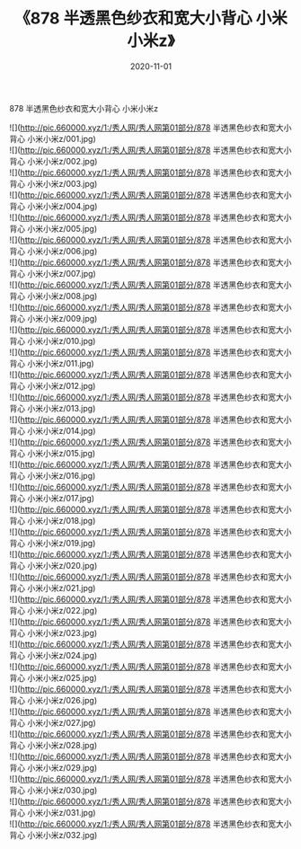 ﻿---
layout: post
title:  《878 半透黑色纱衣和宽大小背心 小米小米z》
date:   2020-11-01
img: http://pic.660000.xyz/1:/秀人网/秀人网第01部分/878 半透黑色纱衣和宽大小背心 小米小米z/000.jpg
categories: [美女, 清纯, 唯美]
---

878 半透黑色纱衣和宽大小背心 小米小米z

  ![](http://pic.660000.xyz/1:/秀人网/秀人网第01部分/878 半透黑色纱衣和宽大小背心 小米小米z/001.jpg) <br> ![](http://pic.660000.xyz/1:/秀人网/秀人网第01部分/878 半透黑色纱衣和宽大小背心 小米小米z/002.jpg) <br> ![](http://pic.660000.xyz/1:/秀人网/秀人网第01部分/878 半透黑色纱衣和宽大小背心 小米小米z/003.jpg) <br> ![](http://pic.660000.xyz/1:/秀人网/秀人网第01部分/878 半透黑色纱衣和宽大小背心 小米小米z/004.jpg) <br> ![](http://pic.660000.xyz/1:/秀人网/秀人网第01部分/878 半透黑色纱衣和宽大小背心 小米小米z/005.jpg) <br> ![](http://pic.660000.xyz/1:/秀人网/秀人网第01部分/878 半透黑色纱衣和宽大小背心 小米小米z/006.jpg) <br> ![](http://pic.660000.xyz/1:/秀人网/秀人网第01部分/878 半透黑色纱衣和宽大小背心 小米小米z/007.jpg) <br> ![](http://pic.660000.xyz/1:/秀人网/秀人网第01部分/878 半透黑色纱衣和宽大小背心 小米小米z/008.jpg) <br> ![](http://pic.660000.xyz/1:/秀人网/秀人网第01部分/878 半透黑色纱衣和宽大小背心 小米小米z/009.jpg) <br> ![](http://pic.660000.xyz/1:/秀人网/秀人网第01部分/878 半透黑色纱衣和宽大小背心 小米小米z/010.jpg) <br> ![](http://pic.660000.xyz/1:/秀人网/秀人网第01部分/878 半透黑色纱衣和宽大小背心 小米小米z/011.jpg) <br> ![](http://pic.660000.xyz/1:/秀人网/秀人网第01部分/878 半透黑色纱衣和宽大小背心 小米小米z/012.jpg) <br> ![](http://pic.660000.xyz/1:/秀人网/秀人网第01部分/878 半透黑色纱衣和宽大小背心 小米小米z/013.jpg) <br> ![](http://pic.660000.xyz/1:/秀人网/秀人网第01部分/878 半透黑色纱衣和宽大小背心 小米小米z/014.jpg) <br> ![](http://pic.660000.xyz/1:/秀人网/秀人网第01部分/878 半透黑色纱衣和宽大小背心 小米小米z/015.jpg) <br> ![](http://pic.660000.xyz/1:/秀人网/秀人网第01部分/878 半透黑色纱衣和宽大小背心 小米小米z/016.jpg) <br> ![](http://pic.660000.xyz/1:/秀人网/秀人网第01部分/878 半透黑色纱衣和宽大小背心 小米小米z/017.jpg) <br> ![](http://pic.660000.xyz/1:/秀人网/秀人网第01部分/878 半透黑色纱衣和宽大小背心 小米小米z/018.jpg) <br> ![](http://pic.660000.xyz/1:/秀人网/秀人网第01部分/878 半透黑色纱衣和宽大小背心 小米小米z/019.jpg) <br> ![](http://pic.660000.xyz/1:/秀人网/秀人网第01部分/878 半透黑色纱衣和宽大小背心 小米小米z/020.jpg) <br> ![](http://pic.660000.xyz/1:/秀人网/秀人网第01部分/878 半透黑色纱衣和宽大小背心 小米小米z/021.jpg) <br> ![](http://pic.660000.xyz/1:/秀人网/秀人网第01部分/878 半透黑色纱衣和宽大小背心 小米小米z/022.jpg) <br> ![](http://pic.660000.xyz/1:/秀人网/秀人网第01部分/878 半透黑色纱衣和宽大小背心 小米小米z/023.jpg) <br> ![](http://pic.660000.xyz/1:/秀人网/秀人网第01部分/878 半透黑色纱衣和宽大小背心 小米小米z/024.jpg) <br> ![](http://pic.660000.xyz/1:/秀人网/秀人网第01部分/878 半透黑色纱衣和宽大小背心 小米小米z/025.jpg) <br> ![](http://pic.660000.xyz/1:/秀人网/秀人网第01部分/878 半透黑色纱衣和宽大小背心 小米小米z/026.jpg) <br> ![](http://pic.660000.xyz/1:/秀人网/秀人网第01部分/878 半透黑色纱衣和宽大小背心 小米小米z/027.jpg) <br> ![](http://pic.660000.xyz/1:/秀人网/秀人网第01部分/878 半透黑色纱衣和宽大小背心 小米小米z/028.jpg) <br> ![](http://pic.660000.xyz/1:/秀人网/秀人网第01部分/878 半透黑色纱衣和宽大小背心 小米小米z/029.jpg) <br> ![](http://pic.660000.xyz/1:/秀人网/秀人网第01部分/878 半透黑色纱衣和宽大小背心 小米小米z/030.jpg) <br> ![](http://pic.660000.xyz/1:/秀人网/秀人网第01部分/878 半透黑色纱衣和宽大小背心 小米小米z/031.jpg) <br> ![](http://pic.660000.xyz/1:/秀人网/秀人网第01部分/878 半透黑色纱衣和宽大小背心 小米小米z/032.jpg) <br>
